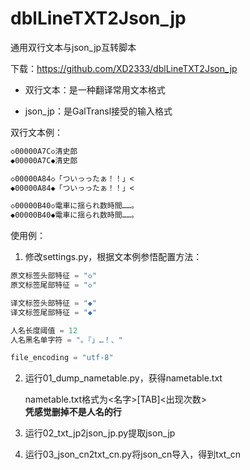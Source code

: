 # dblLineTXT2Json_jp
通用双行文本与json_jp互转脚本

下载：https://github.com/XD2333/dblLineTXT2Json_jp

* 双行文本：是一种翻译常用文本格式

* json_jp：是GalTransl接受的输入格式

双行文本例：

```txt
◇00000A7C◇清史郎
◆00000A7C◆清史郎

◇00000A84◇「ついっったぁ！！」<
◆00000A84◆「ついっったぁ！！」<

◇00000B40◇電車に揺られ数時間……。
◆00000B40◆電車に揺られ数時間……。
```

使用例：

1. 修改settings.py，根据文本例参悟配置方法：

```python
原文标签头部特征 = "◇"
原文标签尾部特征 = "◇"

译文标签头部特征 = "◆"
译文标签尾部特征 = "◆"

人名长度阈值 = 12
人名黑名单字符 = "。『」…！、"

file_encoding = "utf-8"
```

2. 运行01_dump_nametable.py，获得nametable.txt

    nametable.txt格式为<名字>[TAB]<出现次数>   
    **凭感觉删掉不是人名的行**

3. 运行02_txt_jp2json_jp.py提取json_jp

4. 运行03_json_cn2txt_cn.py将json_cn导入，得到txt_cn